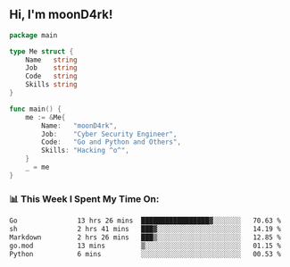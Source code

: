 <h2> Hi, I'm moonD4rk!</h2>

```go
package main

type Me struct {
	Name   string
	Job    string
	Code   string
	Skills string
}

func main() {
	me := &Me{
		Name:   "moonD4rk",
		Job:    "Cyber Security Engineer",
		Code:   "Go and Python and Others",
		Skills: "Hacking ^o^",
	}
	_ = me
}
```

<h3>📊 This Week I Spent My Time On:</h3>
<!-- <img align='right' src="https://github-readme-stats.vercel.app/api?username=moond4rk&show_icons=true&theme=radical", width="300" height="150"> -->

<!--START_SECTION:waka-->

```txt
Go               13 hrs 26 mins  █████████████████▓░░░░░░░   70.63 %
sh               2 hrs 41 mins   ███▓░░░░░░░░░░░░░░░░░░░░░   14.19 %
Markdown         2 hrs 26 mins   ███▒░░░░░░░░░░░░░░░░░░░░░   12.85 %
go.mod           13 mins         ▒░░░░░░░░░░░░░░░░░░░░░░░░   01.15 %
Python           6 mins          ░░░░░░░░░░░░░░░░░░░░░░░░░   00.53 %
```

<!--END_SECTION:waka-->


